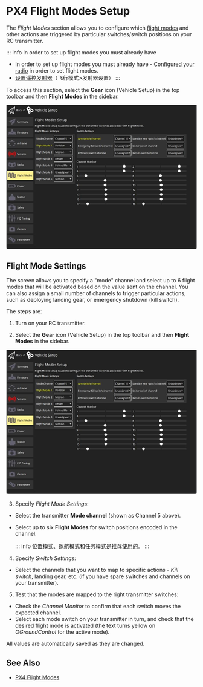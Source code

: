 # PX4 Flight Modes Setup

The _Flight Modes_ section allows you to configure which [flight modes](http://docs.px4.io/master/en/getting_started/flight_modes.html) and other actions are triggered by particular switches/switch positions on your RC transmitter.

::: info
In order to set up flight modes you must already have

- In order to set up flight modes you must already have - [Configured your radio](../setup_view/radio.md) in order to set flight modes.
- [设置遥控发射器](../setup_view/FlightModes.md#transmitter-setup)（飞行模式>发射器设置）
  :::

To access this section, select the **Gear** icon (Vehicle Setup) in the top toolbar and then **Flight Modes** in the sidebar.

![Flight modes single-channel](../../../assets/setup/flight_modes/px4_single_channel.jpg)

## Flight Mode Settings

The screen allows you to specify a "mode" channel and select up to 6 flight modes that will be activated based on the value sent on the channel.
You can also assign a small number of channels to trigger particular actions, such as deploying landing gear, or emergency shutdown (kill switch).

The steps are:

1. Turn on your RC transmitter.

2. Select the **Gear** icon (Vehicle Setup) in the top toolbar and then **Flight Modes** in the sidebar.

  ![Flight modes single-channel](../../../assets/setup/flight_modes/px4_single_channel.jpg)

3. Specify _Flight Mode Settings_:

  - Select the transmitter **Mode channel** (shown as Channel 5 above).
  - Select up to six **Flight Modes** for switch positions encoded in the channel.

    ::: info
    位置模式、返航模式和任务模式[是推荐使用的](https://docs.px4.io/master/en/config/flight_mode.html#what-flight-modes-and-switches-should-i-set)。
    :::

4. Specify _Switch Settings_:

  - Select the channels that you want to map to specific actions - _Kill switch_, landing gear, etc. (if you have spare switches and channels on your transmitter).

5. Test that the modes are mapped to the right transmitter switches:
  - Check the _Channel Monitor_ to confirm that each switch moves the expected channel.
  - Select each mode switch on your transmitter in turn, and check that the desired flight mode is activated (the text turns yellow on _QGroundControl_ for the active mode).

All values are automatically saved as they are changed.

## See Also

- [PX4 Flight Modes](https://docs.px4.io/en/flight_modes/)
